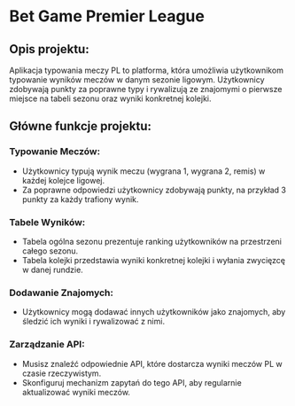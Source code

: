# Bet Game Premier League

## Opis projektu:
Aplikacja typowania meczy PL to platforma, która umożliwia użytkownikom typowanie wyników meczów w danym sezonie ligowym. Użytkownicy zdobywają punkty za poprawne typy i rywalizują ze znajomymi o pierwsze miejsce na tabeli sezonu oraz wyniki konkretnej kolejki.

## Główne funkcje projektu:
### Typowanie Meczów:
* Użytkownicy typują wynik meczu (wygrana 1, wygrana 2, remis) w każdej kolejce ligowej.
* Za poprawne odpowiedzi użytkownicy zdobywają punkty, na przykład 3 punkty za każdy trafiony wynik.
### Tabele Wyników:
* Tabela ogólna sezonu prezentuje ranking użytkowników na przestrzeni całego sezonu.
* Tabela kolejki przedstawia wyniki konkretnej kolejki i wyłania zwycięzcę w danej rundzie.
### Dodawanie Znajomych:
* Użytkownicy mogą dodawać innych użytkowników jako znajomych, aby śledzić ich wyniki i rywalizować z nimi.
### Zarządzanie API:
* Musisz znaleźć odpowiednie API, które dostarcza wyniki meczów PL w czasie rzeczywistym.
* Skonfiguruj mechanizm zapytań do tego API, aby regularnie aktualizować wyniki meczów.
